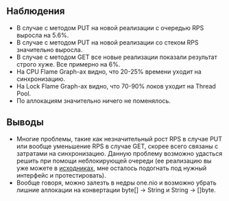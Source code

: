 ## Наблюдения
* В случае с методом PUT на новой реализации с очередью RPS выросла на 5.6%.
* В случае с методом PUT на новой реализации со стеком RPS значительно выросла.
* В случае с методом GET все новые реализации показали результат строго хуже. Все примерно на 6%.
* На CPU Flame Graph-ах видно, что 20-25% времени уходит на синхронизацию.
* На Lock Flame Graph-ах видно, что 70-90% локов уходит на Thread Pool.
* По аллокациям значительно ничего не поменялось.

## Выводы
* Многие проблемы, такие как незначительный рост RPS в случае PUT или вообще уменьшение RPS в случае GET, 
скорее всего связаны с затратами на синхронизацию. Данную проблему возможно удасться решить при помощи неблокирующей очереди
(ее реализацию вы уже можете в [исходниках](../queue/MSQueue.java), мне осталось подогнать под нужный интерфейс и протестировать).
* Вообще говоря, можно залезть в недры one.nio и возможно убрать лишние аллокации на конвертации byte[] -> String и String -> []byte.
